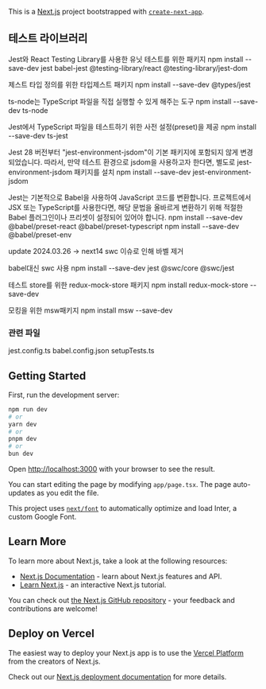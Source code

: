 This is a [Next.js](https://nextjs.org/) project bootstrapped with [`create-next-app`](https://github.com/vercel/next.js/tree/canary/packages/create-next-app).

## 테스트 라이브러리

Jest와 React Testing Library를 사용한 유닛 테스트를 위한 패키지
npm install --save-dev jest babel-jest @testing-library/react @testing-library/jest-dom

제스트 타입 정의를 위한 타입제스트 패키지
npm install --save-dev @types/jest

ts-node는 TypeScript 파일을 직접 실행할 수 있게 해주는 도구
npm install --save-dev ts-node

Jest에서 TypeScript 파일을 테스트하기 위한 사전 설정(preset)을 제공
npm install --save-dev ts-jest

Jest 28 버전부터 "jest-environment-jsdom"이 기본 패키지에 포함되지 않게 변경되었습니다. 따라서, 만약 테스트 환경으로 jsdom을 사용하고자 한다면, 별도로 jest-environment-jsdom 패키지를 설치
npm install --save-dev jest-environment-jsdom

Jest는 기본적으로 Babel을 사용하여 JavaScript 코드를 변환합니다. 프로젝트에서 JSX 또는 TypeScript를 사용한다면, 해당 문법을 올바르게 변환하기 위해 적절한 Babel 플러그인이나 프리셋이 설정되어 있어야 합니다.
npm install --save-dev @babel/preset-react @babel/preset-typescript
npm install --save-dev @babel/preset-env

update 2024.03.26
-> next14 swc 이슈로 인해 바벨 제거

babel대신 swc 사용
npm install --save-dev jest @swc/core @swc/jest

테스트 store를 위한 redux-mock-store 패키지
npm install redux-mock-store --save-dev

모킹을 위한 msw패키지
npm install msw --save-dev

### 관련 파일

jest.config.ts
babel.config.json
setupTests.ts

## Getting Started

First, run the development server:

```bash
npm run dev
# or
yarn dev
# or
pnpm dev
# or
bun dev
```

Open [http://localhost:3000](http://localhost:3000) with your browser to see the result.

You can start editing the page by modifying `app/page.tsx`. The page auto-updates as you edit the file.

This project uses [`next/font`](https://nextjs.org/docs/basic-features/font-optimization) to automatically optimize and load Inter, a custom Google Font.

## Learn More

To learn more about Next.js, take a look at the following resources:

- [Next.js Documentation](https://nextjs.org/docs) - learn about Next.js features and API.
- [Learn Next.js](https://nextjs.org/learn) - an interactive Next.js tutorial.

You can check out [the Next.js GitHub repository](https://github.com/vercel/next.js/) - your feedback and contributions are welcome!

## Deploy on Vercel

The easiest way to deploy your Next.js app is to use the [Vercel Platform](https://vercel.com/new?utm_medium=default-template&filter=next.js&utm_source=create-next-app&utm_campaign=create-next-app-readme) from the creators of Next.js.

Check out our [Next.js deployment documentation](https://nextjs.org/docs/deployment) for more details.
